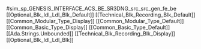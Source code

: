 #sim_sp_GENESIS_INTERFACE_ACS_BE_SR3DNG_src_src_gen_fe_be
[[Optional_Blk_Idl_Ldl_Blk_Default]]
[[Technical_Blk_Recording_Blk_Default]]
[[Common_Modular_Type_Display]]
[[Common_Modular_Type_Default]]
[[Common_Basic_Type_Display]]
[[Common_Basic_Type_Default]]
[[Ada.Strings.Unbounded]]
[[Technical_Blk_Recording_Blk_Display]]
[[Optional_Blk_Idl_Ldl_Blk]]
